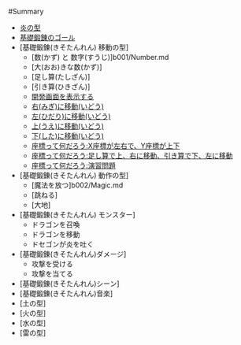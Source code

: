 #Summary

* [炎の型](README.md)
* [基礎鍛錬のゴール](b001/About.md)
* [基礎鍛錬(きそたんれん) 移動の型]
  * [数(かず) と 数字(すうじ)]b001/Number.md
  * [大(おお)きな数(かず)]
  * [足し算(たしざん)]
  * [引き算(ひきざん)]
  * [開発画面を表示する](b001/CreateProject.md)
  * [右(みぎ)に移動(いどう)](b001/MoveRight.md)
  * [左(ひだり)に移動(いどう)](b001/MoveLeft.md)
  * [上(うえ)に移動(いどう)](b001/MoveUp.md)
  * [下(した)に移動(いどう)](b001/MoveDown.md)
  * [座標って何だろう:X座標が左右で、Y座標が上下](b001/GridChart.md)
  * [座標って何だろう:足し算で上、右に移動、引き算で下、左に移動](b001/GridChart02.md)
  * [座標って何だろう:演習問題](b001/GridChart03.md)
* [基礎鍛錬(きそたんれん) 動作の型]
  * [魔法を放つ]b002/Magic.md
  * [跳ねる]
  * [大地]
* [基礎鍛錬(きそたんれん) モンスター]
  * ドラゴンを召喚
  * ドラゴンを移動
  * ドセゴンが炎を吐く
* [基礎鍛錬(きそたんれん)ダメージ]
  * 攻撃を受ける
  * 攻撃を当てる
* [基礎鍛錬(きそたんれん)シーン]
* [基礎鍛錬(きそたんれん)音楽]
* [土の型]
* [火の型]
* [水の型]
* [雷の型]


